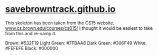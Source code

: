# [savebrowntrack.github.io](https://savebrowntrack.github.io)

This skeleton has been taken from the CS15 website, www.cs.brown.edu/courses/cs015/
I thought it would be easiest to take from this and re-vamp it.

Brown: #532F19
Light Green: #7FBAA8
Dark Green: #306F49
White: #FEFEFE
Black: #000000
